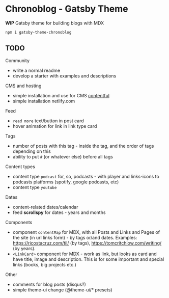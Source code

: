 # Chronoblog - Gatsby Theme

**WIP**
Gatsby theme for building blogs with MDX

```sh
npm i gatsby-theme-chronoblog
```

## TODO

Community

- write a normal readme
- develop a starter with examples and descriptions

CMS and hosting

- simple installation and use for CMS [contentful](https://www.contentful.com/)
- simple installation netlify.com

Feed

- `read more` text/button in post card
- hover animation for link in link type card

Tags

- number of posts with this tag - inside the tag, and the order of tags depending on this
- ability to put `#` (or whatever else) before all tags

Content types

- content type `podcast` for, so, podcasts - with player and links-icons to podcasts platforms (spotify, google podcasts, etc)
- content type `youtube`

Dates

- content-related dates/calendar
- feed **scrollspy** for dates - years and months

Components

- component `contentMap` for MDX, with all Posts and Links and Pages of the site (in url links form) - by tags or/and dates. Examples: https://ricostacruz.com/til/ (by tags), https://tomcritchlow.com/writing/ (by years).
- `<LinkCard>` component for MDX - work as link, but looks as card and have title, image and description. This is for some important and special links (books, big projects etc.)

Other

- comments for blog posts (disqus?)
- simple theme-ui change (@theme-ui/\* presets)
